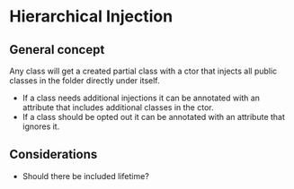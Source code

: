 ﻿# Hierarchical Injection


## General concept

Any class will get a created partial class with a ctor that injects all public classes in the folder directly under itself. 
* If a class needs additional injections it can be annotated with an attribute that includes additional classes in the ctor.
* If a class should be opted out it can be annotated with an attribute that ignores it.

## Considerations

* Should there be included lifetime?






